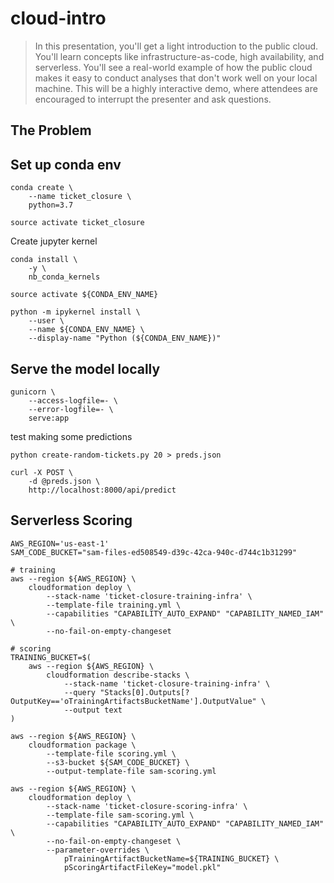# cloud-intro

> In this presentation, you'll get a light introduction to the public cloud. You'll learn concepts like infrastructure-as-code, high availability, and serverless. You'll see a real-world example of how the public cloud makes it easy to conduct analyses that don't work well on your local machine. This will be a highly interactive demo, where attendees are encouraged to interrupt the presenter and ask questions.

## The Problem

## Set up conda env

```shell
conda create \
    --name ticket_closure \
    python=3.7

source activate ticket_closure
```

Create jupyter kernel

```shell
conda install \
    -y \
    nb_conda_kernels

source activate ${CONDA_ENV_NAME}

python -m ipykernel install \
    --user \
    --name ${CONDA_ENV_NAME} \
    --display-name "Python (${CONDA_ENV_NAME})"
```

## Serve the model locally

```shell
gunicorn \
    --access-logfile=- \
    --error-logfile=- \
    serve:app
```

test making some predictions

```
python create-random-tickets.py 20 > preds.json

curl -X POST \
    -d @preds.json \
    http://localhost:8000/api/predict
```

## Serverless Scoring

```shell
AWS_REGION='us-east-1'
SAM_CODE_BUCKET="sam-files-ed508549-d39c-42ca-940c-d744c1b31299"

# training
aws --region ${AWS_REGION} \
    cloudformation deploy \
        --stack-name 'ticket-closure-training-infra' \
        --template-file training.yml \
        --capabilities "CAPABILITY_AUTO_EXPAND" "CAPABILITY_NAMED_IAM" \
        --no-fail-on-empty-changeset

# scoring
TRAINING_BUCKET=$(
    aws --region ${AWS_REGION} \
        cloudformation describe-stacks \
            --stack-name 'ticket-closure-training-infra' \
            --query "Stacks[0].Outputs[?OutputKey=='oTrainingArtifactsBucketName'].OutputValue" \
            --output text
)

aws --region ${AWS_REGION} \
    cloudformation package \
        --template-file scoring.yml \
        --s3-bucket ${SAM_CODE_BUCKET} \
        --output-template-file sam-scoring.yml

aws --region ${AWS_REGION} \
    cloudformation deploy \
        --stack-name 'ticket-closure-scoring-infra' \
        --template-file sam-scoring.yml \
        --capabilities "CAPABILITY_AUTO_EXPAND" "CAPABILITY_NAMED_IAM" \
        --no-fail-on-empty-changeset \
        --parameter-overrides \
            pTrainingArtifactBucketName=${TRAINING_BUCKET} \
            pScoringArtifactFileKey="model.pkl"
```
